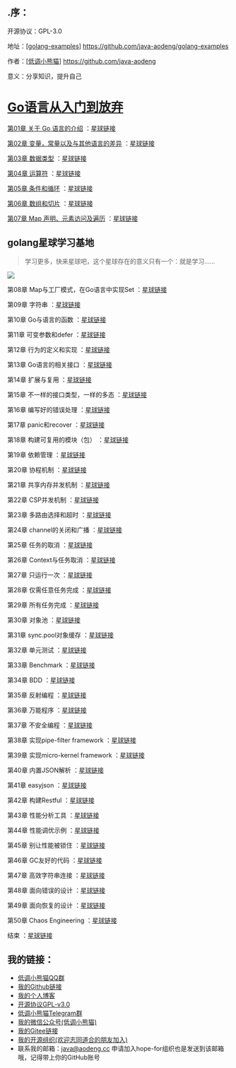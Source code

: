 ## .序：
开源协议：GPL-3.0

地址：[<a href="https://github.com/java-aodeng/golang-examples">golang-examples</a>] https://github.com/java-aodeng/golang-examples

作者：[<a href="https://github.com/java-aodeng">低调小熊猫</a>] https://github.com/java-aodeng

意义：分享知识，提升自己

<h1><a href="https://github.com/java-aodeng/golang-examples">Go语言从入门到放弃</a></h1>

<a href="https://github.com/java-aodeng/golang-examples/blob/master/go-01/1.md">第01章 关于 Go 语言的介绍</a> ：<a href="https://t.zsxq.com/fuRr33f">星球链接</a>

<a href="https://github.com/java-aodeng/golang-examples/blob/master/go-02/1.md">第02章 变量，常量以及与其他语言的差异</a> ：<a href="https://t.zsxq.com/qrBMbuB">星球链接</a>

<a href="https://github.com/java-aodeng/golang-examples/blob/master/go-03/1.md">第03章 数据类型</a> ：<a href="https://t.zsxq.com/Vn2rfAm">星球链接</a>

<a href="https://github.com/java-aodeng/golang-examples/blob/master/go-04/1.md">第04章 运算符</a> ：<a href="https://t.zsxq.com/qvvzZb2">星球链接</a>

<a href="https://github.com/java-aodeng/golang-examples/blob/master/go-05/1.md">第05章 条件和循环</a> ：<a href="https://t.zsxq.com/fyBiMJI">星球链接</a>

<a href="https://github.com/java-aodeng/golang-examples/blob/master/go-06/1.md">第06章 数组和切片</a> ：<a href="https://t.zsxq.com/3N3jMB2">星球链接</a>

<a href="https://github.com/java-aodeng/golang-examples/blob/master/go-07/1.md">第07章 Map 声明、元素访问及遍历</a> ：<a href="https://t.zsxq.com/qvvzZb2">星球链接</a>

## golang星球学习基地
> 学习更多，快来星球吧，这个星球存在的意义只有一个：就是学习……

![](https://i.loli.net/2019/06/13/5d01b9fbec81470229.png)

第08章 Map与工厂模式，在Go语言中实现Set ：<a href="https://t.zsxq.com/qvvzZb2">星球链接</a>

第09章 字符串 ：<a href="https://t.zsxq.com/qvvzZb2">星球链接</a>

第10章 Go与语言的函数 ：<a href="https://t.zsxq.com/qvvzZb2">星球链接</a>

第11章 可变参数和defer ：<a href="https://t.zsxq.com/qvvzZb2">星球链接</a>

第12章 行为的定义和实现 ：<a href="https://t.zsxq.com/qvvzZb2">星球链接</a>

第13章 Go语言的相关接口 ：<a href="https://t.zsxq.com/qvvzZb2">星球链接</a>

第14章 扩展与复用 ：<a href="https://t.zsxq.com/qvvzZb2">星球链接</a>

第15章 不一样的接口类型，一样的多态 ：<a href="https://t.zsxq.com/qvvzZb2">星球链接</a>

第16章 编写好的错误处理 ：<a href="https://t.zsxq.com/qvvzZb2">星球链接</a>

第17章 panic和recover ：<a href="https://t.zsxq.com/qvvzZb2">星球链接</a>

第18章 构建可复用的模块（包） ：<a href="https://t.zsxq.com/qvvzZb2">星球链接</a>

第19章 依赖管理 ：<a href="https://t.zsxq.com/qvvzZb2">星球链接</a>

第20章 协程机制 ：<a href="https://t.zsxq.com/qvvzZb2">星球链接</a>

第21章 共享内存并发机制 ：<a href="https://t.zsxq.com/qvvzZb2">星球链接</a>

第22章 CSP并发机制 ：<a href="https://t.zsxq.com/qvvzZb2">星球链接</a>

第23章 多路由选择和超时 ：<a href="https://t.zsxq.com/qvvzZb2">星球链接</a>

第24章 channel的关闭和广播 ：<a href="https://t.zsxq.com/qvvzZb2">星球链接</a>

第25章 任务的取消 ：<a href="https://t.zsxq.com/qvvzZb2">星球链接</a>

第26章 Context与任务取消 ：<a href="https://t.zsxq.com/qvvzZb2">星球链接</a>

第27章 只运行一次 ：<a href="https://t.zsxq.com/qvvzZb2">星球链接</a>

第28章 仅需任意任务完成 ：<a href="https://t.zsxq.com/qvvzZb2">星球链接</a>

第29章 所有任务完成 ：<a href="https://t.zsxq.com/qvvzZb2">星球链接</a>

第30章 对象池 ：<a href="https://t.zsxq.com/qvvzZb2">星球链接</a>

第31章 sync.pool对象缓存 ：<a href="https://t.zsxq.com/qvvzZb2">星球链接</a>

第32章 单元测试 ：<a href="https://t.zsxq.com/qvvzZb2">星球链接</a>

第33章 Benchmark ：<a href="https://t.zsxq.com/qvvzZb2">星球链接</a>

第34章 BDD ：<a href="https://t.zsxq.com/qvvzZb2">星球链接</a>

第35章 反射编程 ：<a href="https://t.zsxq.com/qvvzZb2">星球链接</a>

第36章 万能程序 ：<a href="https://t.zsxq.com/qvvzZb2">星球链接</a>

第37章 不安全编程 ：<a href="https://t.zsxq.com/qvvzZb2">星球链接</a>

第38章 实现pipe-filter framework ：<a href="https://t.zsxq.com/qvvzZb2">星球链接</a>

第39章 实现micro-kernel framework ：<a href="https://t.zsxq.com/qvvzZb2">星球链接</a>

第40章 内置JSON解析 ：<a href="https://t.zsxq.com/qvvzZb2">星球链接</a>

第41章 easyjson ：<a href="https://t.zsxq.com/qvvzZb2">星球链接</a>

第42章 构建Restful ：<a href="https://t.zsxq.com/qvvzZb2">星球链接</a>

第43章 性能分析工具 ：<a href="https://t.zsxq.com/qvvzZb2">星球链接</a>

第44章 性能调优示例 ：<a href="https://t.zsxq.com/qvvzZb2">星球链接</a>

第45章 别让性能被锁住 ：<a href="https://t.zsxq.com/qvvzZb2">星球链接</a>

第46章 GC友好的代码 ：<a href="https://t.zsxq.com/qvvzZb2">星球链接</a>

第47章 高效字符串连接 ：<a href="https://t.zsxq.com/qvvzZb2">星球链接</a>

第48章 面向错误的设计 ：<a href="https://t.zsxq.com/qvvzZb2">星球链接</a>

第49章 面向恢复的设计 ：<a href="https://t.zsxq.com/qvvzZb2">星球链接</a>

第50章 Chaos Engineering ：<a href="https://t.zsxq.com/qvvzZb2">星球链接</a>

结束 ：<a href="https://t.zsxq.com/qvvzZb2">星球链接</a>

## 我的链接：

- [低调小熊猫QQ群](https://jq.qq.com/?_wv=1027&k=5y4H7Nz) 
- [我的Github链接](https://github.com/java-aodeng)
- [我的个人博客](https://aodeng.cc)
- [开源协议GPL-v3.0](https://github.com/java-aodeng/golang-examples/blob/master/LICENSE)
- [低调小熊猫Telegram群](https://t.me/joinchat/LSsyBxVKLGEkF5MtIhg6TQ)
- [我的微信公众号(低调小熊猫)](https://mp.weixin.qq.com/s/l5t8WSCG_-shiD4BPpLYiw) 
- [我的Gitee链接](https://gitee.com/java-aodeng)
- [我的开源组织(欢迎志同道合的朋友加入)](https://github.com/hope-for)
- 联系我的邮箱：java@aodeng.cc 申请加入hope-for组织也是发送到该邮箱哦，记得带上你的GitHub账号